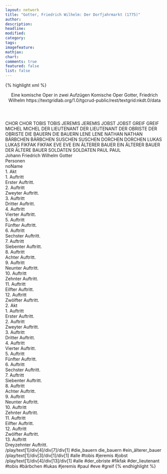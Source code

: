 ```yaml
---
layout: network
title: "Gotter, Friedrich Wilhelm: Der Dorfjahrmarkt (1775)"
author:
description:
headline:
modified:
category:
tags:
imagefeature:
mathjax:
chart:
comments: true
featured: false
list: false
---
```

{% highlight xml %}
<?xml-model href="https://raw.githubusercontent.com/DLiNa/project/master/rules/lina.rnc"?><?xml-model href="https://raw.githubusercontent.com/DLiNa/project/master/rules/lina.sch"?>
<play xmlns="http://lina.digital">
  <header>
    <title>Der Dorfjahrmarkt</title>
    <subtitle>Eine komische Oper in zwei Aufzügen</subtitle>
    <genretitle>Komische Oper</genretitle>
    <author>Gotter, Friedrich Wilhelm</author>
    <date type="print" when="1778"/>
    <date type="premiere" when="1775"/>
    <date type="written"/>
    <source>https://textgridlab.org/1.0/tgcrud-public/rest/textgrid:nkdt.0/data</source>
  </header>
  <personae>
    <character>
      <name>CHOR</name>
      <alias xml:id="chor">
        <name>CHOR</name>
      </alias>
    </character>
    <character>
      <name>TOBIS</name>
      <alias xml:id="tobis">
        <name>TOBIS</name>
      </alias>
    </character>
    <character>
      <name>JEREMIS</name>
      <alias xml:id="jeremis">
        <name>JEREMIS</name>
      </alias>
    </character>
    <character>
      <name>JOBST</name>
      <alias xml:id="jobst">
        <name>JOBST</name>
      </alias>
    </character>
    <character>
      <name>GREIF</name>
      <alias xml:id="greif">
        <name>GREIF</name>
      </alias>
    </character>
    <character>
      <name>MICHEL</name>
      <alias xml:id="michel">
        <name>MICHEL</name>
      </alias>
    </character>
    <character>
      <name>DER LIEUTENANT</name>
      <alias xml:id="der_lieutenant">
        <name>DER LIEUTENANT</name>
      </alias>
    </character>
    <character>
      <name>DER OBRISTE</name>
      <alias xml:id="der_obriste">
        <name>DER OBRISTE</name>
      </alias>
    </character>
    <character>
      <name>DIE BAUERN</name>
      <alias xml:id="die_bauern">
        <name>DIE BAUERN</name>
      </alias>
    </character>
    <character>
      <name>LENE</name>
      <alias xml:id="lene">
        <name>LENE</name>
      </alias>
    </character>
    <character>
      <name>NATHAN</name>
      <alias xml:id="nathan">
        <name>NATHAN</name>
      </alias>
    </character>
    <character>
      <name>BÄRBCHEN</name>
      <alias xml:id="bärbchen">
        <name>BÄRBCHEN</name>
      </alias>
    </character>
    <character>
      <name>SUSCHEN</name>
      <alias xml:id="suschen">
        <name>SUSCHEN</name>
      </alias>
    </character>
    <character>
      <name>DORCHEN</name>
      <alias xml:id="dorchen">
        <name>DORCHEN</name>
      </alias>
    </character>
    <character>
      <name>LUKAS</name>
      <alias xml:id="lukas">
        <name>LUKAS</name>
      </alias>
    </character>
    <character>
      <name>FIKFAK</name>
      <alias xml:id="fikfak">
        <name>FIKFAK</name>
      </alias>
    </character>
    <character>
      <name>EVE</name>
      <alias xml:id="eve">
        <name>EVE</name>
      </alias>
    </character>
    <character>
      <name>EIN ÄLTERER BAUER</name>
      <alias xml:id="ein_älterer_bauer">
        <name>EIN ÄLTERER BAUER</name>
      </alias>
      <alias xml:id="der_ältere_bauer">
        <name>DER ÄLTERE BAUER</name>
      </alias>
    </character>
    <character>
      <name>SOLDATEN</name>
      <alias xml:id="soldaten">
        <name>SOLDATEN</name>
      </alias>
    </character>
    <character>
      <name>PAUL</name>
      <alias xml:id="paul">
        <name>PAUL</name>
      </alias>
    </character>
  </personae>
  <text>
    <div>
      <head>Johann Friedrich Wilhelm Gotter</head>
    </div>
    <div>
      <head>Personen</head>
      <div>
        <head>noName</head>
      </div>
    </div>
    <div>
      <head>1. Akt</head>
      <div>
        <head>1. Auftritt</head>
        <div>
          <head>Erster Auftritt.</head>
          <sp who="#chor">
            <amount n="1" unit="speech_acts"/>
            <amount n="33" unit="words"/>
            <amount n="8" unit="lines"/>
            <amount n="192" unit="chars"/>
          </sp>
          <sp who="#tobis">
            <amount n="11" unit="speech_acts"/>
            <amount n="148" unit="words"/>
            <amount n="8" unit="lines"/>
            <amount n="776" unit="chars"/>
          </sp>
          <sp who="#jeremis">
            <amount n="9" unit="speech_acts"/>
            <amount n="104" unit="words"/>
            <amount n="7" unit="lines"/>
            <amount n="560" unit="chars"/>
          </sp>
          <sp who="#jobst">
            <amount n="8" unit="speech_acts"/>
            <amount n="107" unit="words"/>
            <amount n="6" unit="lines"/>
            <amount n="565" unit="chars"/>
          </sp>
          <sp who="#tobis #jeremis #jobst">
            <amount n="6" unit="speech_acts"/>
            <amount n="54" unit="words"/>
            <amount n="5" unit="lines"/>
            <amount n="351" unit="chars"/>
          </sp>
          <sp who="#greif">
            <amount n="5" unit="speech_acts"/>
            <amount n="85" unit="words"/>
            <amount n="3" unit="lines"/>
            <amount n="479" unit="chars"/>
          </sp>
          <sp who="#michel">
            <amount n="2" unit="speech_acts"/>
            <amount n="12" unit="words"/>
            <amount n="2" unit="lines"/>
            <amount n="64" unit="chars"/>
          </sp>
        </div>
      </div>
      <div>
        <head>2. Auftritt</head>
        <div>
          <head>Zweyter Auftritt.</head>
          <sp who="#der_lieutenant">
            <amount n="1" unit="speech_acts"/>
            <amount n="26" unit="words"/>
            <amount n="142" unit="chars"/>
          </sp>
          <sp who="#jeremis">
            <amount n="1" unit="speech_acts"/>
            <amount n="12" unit="words"/>
            <amount n="1" unit="lines"/>
            <amount n="55" unit="chars"/>
          </sp>
          <sp who="#tobis">
            <amount n="1" unit="speech_acts"/>
            <amount n="10" unit="words"/>
            <amount n="1" unit="lines"/>
            <amount n="49" unit="chars"/>
          </sp>
          <sp who="#der_obriste">
            <amount n="1" unit="speech_acts"/>
            <amount n="21" unit="words"/>
            <amount n="115" unit="chars"/>
          </sp>
          <sp who="#die_bauern">
            <amount n="1" unit="speech_acts"/>
            <amount n="13" unit="words"/>
            <amount n="1" unit="lines"/>
            <amount n="66" unit="chars"/>
          </sp>
        </div>
      </div>
      <div>
        <head>3. Auftritt</head>
        <div>
          <head>Dritter Auftritt.</head>
          <sp who="#der_obriste">
            <amount n="12" unit="speech_acts"/>
            <amount n="389" unit="words"/>
            <amount n="17" unit="lines"/>
            <amount n="2185" unit="chars"/>
          </sp>
          <sp who="#der_lieutenant">
            <amount n="12" unit="speech_acts"/>
            <amount n="285" unit="words"/>
            <amount n="6" unit="lines"/>
            <amount n="1577" unit="chars"/>
          </sp>
        </div>
      </div>
      <div>
        <head>4. Auftritt</head>
        <div>
          <head>Vierter Auftritt.</head>
          <sp who="#lene">
            <amount n="7" unit="speech_acts"/>
            <amount n="194" unit="words"/>
            <amount n="25" unit="lines"/>
            <amount n="1021" unit="chars"/>
          </sp>
          <sp who="#der_lieutenant">
            <amount n="7" unit="speech_acts"/>
            <amount n="122" unit="words"/>
            <amount n="5" unit="lines"/>
            <amount n="671" unit="chars"/>
          </sp>
          <sp who="#der_obriste">
            <amount n="3" unit="speech_acts"/>
            <amount n="28" unit="words"/>
            <amount n="3" unit="lines"/>
            <amount n="153" unit="chars"/>
          </sp>
        </div>
      </div>
      <div>
        <head>5. Auftritt</head>
        <div>
          <head>Fünfter Auftritt.</head>
          <sp who="#nathan">
            <amount n="2" unit="speech_acts"/>
            <amount n="53" unit="words"/>
            <amount n="1" unit="lines"/>
            <amount n="284" unit="chars"/>
          </sp>
          <sp who="#der_obriste">
            <amount n="2" unit="speech_acts"/>
            <amount n="50" unit="words"/>
            <amount n="279" unit="chars"/>
          </sp>
          <sp who="#greif">
            <amount n="1" unit="speech_acts"/>
            <amount n="5" unit="words"/>
            <amount n="1" unit="lines"/>
            <amount n="35" unit="chars"/>
          </sp>
        </div>
      </div>
      <div>
        <head>6. Auftritt</head>
        <div>
          <head>Sechster Auftritt.</head>
          <sp who="#bärbchen">
            <amount n="22" unit="speech_acts"/>
            <amount n="548" unit="words"/>
            <amount n="55" unit="lines"/>
            <amount n="2849" unit="chars"/>
          </sp>
          <sp who="#der_obriste">
            <amount n="21" unit="speech_acts"/>
            <amount n="237" unit="words"/>
            <amount n="23" unit="lines"/>
            <amount n="1301" unit="chars"/>
          </sp>
        </div>
      </div>
      <div>
        <head>7. Auftritt</head>
        <div>
          <head>Siebenter Auftritt.</head>
          <sp who="#suschen">
            <amount n="12" unit="speech_acts"/>
            <amount n="264" unit="words"/>
            <amount n="18" unit="lines"/>
            <amount n="1434" unit="chars"/>
          </sp>
          <sp who="#bärbchen">
            <amount n="11" unit="speech_acts"/>
            <amount n="78" unit="words"/>
            <amount n="10" unit="lines"/>
            <amount n="411" unit="chars"/>
          </sp>
          <sp who="#dorchen">
            <amount n="1" unit="speech_acts"/>
            <amount n="8" unit="words"/>
            <amount n="1" unit="lines"/>
            <amount n="45" unit="chars"/>
          </sp>
        </div>
      </div>
      <div>
        <head>8. Auftritt</head>
        <div>
          <head>Achter Auftritt.</head>
          <sp who="#der_lieutenant">
            <amount n="18" unit="speech_acts"/>
            <amount n="178" unit="words"/>
            <amount n="16" unit="lines"/>
            <amount n="902" unit="chars"/>
          </sp>
          <sp who="#bärbchen">
            <amount n="16" unit="speech_acts"/>
            <amount n="114" unit="words"/>
            <amount n="15" unit="lines"/>
            <amount n="580" unit="chars"/>
          </sp>
        </div>
      </div>
      <div>
        <head>9. Auftritt</head>
        <div>
          <head>Neunter Auftritt.</head>
          <sp who="#lukas">
            <amount n="14" unit="speech_acts"/>
            <amount n="180" unit="words"/>
            <amount n="14" unit="lines"/>
            <amount n="998" unit="chars"/>
          </sp>
          <sp who="#bärbchen">
            <amount n="14" unit="speech_acts"/>
            <amount n="130" unit="words"/>
            <amount n="17" unit="lines"/>
            <amount n="661" unit="chars"/>
          </sp>
          <sp who="#der_lieutenant">
            <amount n="3" unit="speech_acts"/>
            <amount n="22" unit="words"/>
            <amount n="3" unit="lines"/>
            <amount n="124" unit="chars"/>
          </sp>
        </div>
      </div>
      <div>
        <head>10. Auftritt</head>
        <div>
          <head>Zehnter Auftritt.</head>
          <sp who="#der_lieutenant">
            <amount n="2" unit="speech_acts"/>
            <amount n="118" unit="words"/>
            <amount n="630" unit="chars"/>
          </sp>
          <sp who="#greif">
            <amount n="1" unit="speech_acts"/>
            <amount n="5" unit="words"/>
            <amount n="1" unit="lines"/>
            <amount n="39" unit="chars"/>
          </sp>
        </div>
      </div>
      <div>
        <head>11. Auftritt</head>
        <div>
          <head>Eilfter Auftritt.</head>
          <sp who="#der_lieutenant">
            <amount n="27" unit="speech_acts"/>
            <amount n="418" unit="words"/>
            <amount n="20" unit="lines"/>
            <amount n="2314" unit="chars"/>
          </sp>
          <sp who="#fikfak">
            <amount n="26" unit="speech_acts"/>
            <amount n="526" unit="words"/>
            <amount n="24" unit="lines"/>
            <amount n="2957" unit="chars"/>
          </sp>
          <sp who="#greif">
            <amount n="1" unit="speech_acts"/>
            <amount n="24" unit="words"/>
            <amount n="142" unit="chars"/>
          </sp>
        </div>
      </div>
      <div>
        <head>12. Auftritt</head>
        <div>
          <head>Zwölfter Auftritt.</head>
          <sp who="#fikfak">
            <amount n="6" unit="speech_acts"/>
            <amount n="256" unit="words"/>
            <amount n="16" unit="lines"/>
            <amount n="1333" unit="chars"/>
          </sp>
          <sp who="#greif">
            <amount n="5" unit="speech_acts"/>
            <amount n="56" unit="words"/>
            <amount n="4" unit="lines"/>
            <amount n="348" unit="chars"/>
          </sp>
        </div>
      </div>
    </div>
    <div>
      <head>2. Akt</head>
      <div>
        <head>1. Auftritt</head>
        <div>
          <head>Erster Auftritt.</head>
          <sp who="#tobis">
            <amount n="7" unit="speech_acts"/>
            <amount n="92" unit="words"/>
            <amount n="6" unit="lines"/>
            <amount n="455" unit="chars"/>
          </sp>
          <sp who="#lukas">
            <amount n="10" unit="speech_acts"/>
            <amount n="162" unit="words"/>
            <amount n="8" unit="lines"/>
            <amount n="861" unit="chars"/>
          </sp>
          <sp who="#jeremis">
            <amount n="3" unit="speech_acts"/>
            <amount n="22" unit="words"/>
            <amount n="5" unit="lines"/>
            <amount n="117" unit="chars"/>
          </sp>
          <sp who="#michel">
            <amount n="2" unit="speech_acts"/>
            <amount n="69" unit="words"/>
            <amount n="1" unit="lines"/>
            <amount n="476" unit="chars"/>
          </sp>
          <sp who="#nathan">
            <amount n="8" unit="speech_acts"/>
            <amount n="308" unit="words"/>
            <amount n="2" unit="lines"/>
            <amount n="1643" unit="chars"/>
          </sp>
          <sp who="#jeremis #jobst">
            <amount n="2" unit="speech_acts"/>
            <amount n="11" unit="words"/>
            <amount n="2" unit="lines"/>
            <amount n="57" unit="chars"/>
          </sp>
          <sp who="#die_bauern">
            <amount n="1" unit="speech_acts"/>
            <amount n="25" unit="words"/>
            <amount n="139" unit="chars"/>
          </sp>
          <sp who="#fikfak">
            <amount n="1" unit="speech_acts"/>
            <amount n="3" unit="words"/>
            <amount n="1" unit="lines"/>
            <amount n="21" unit="chars"/>
          </sp>
        </div>
      </div>
      <div>
        <head>2. Auftritt</head>
        <div>
          <head>Zweyter Auftritt.</head>
          <sp who="#fikfak">
            <amount n="47" unit="speech_acts"/>
            <amount n="822" unit="words"/>
            <amount n="45" unit="lines"/>
            <amount n="4555" unit="chars"/>
          </sp>
          <sp who="#lukas">
            <amount n="34" unit="speech_acts"/>
            <amount n="505" unit="words"/>
            <amount n="33" unit="lines"/>
            <amount n="2592" unit="chars"/>
          </sp>
          <sp who="#greif">
            <amount n="13" unit="speech_acts"/>
            <amount n="113" unit="words"/>
            <amount n="12" unit="lines"/>
            <amount n="738" unit="chars"/>
          </sp>
        </div>
      </div>
      <div>
        <head>3. Auftritt</head>
        <div>
          <head>Dritter Auftritt.</head>
          <sp who="#lene">
            <amount n="12" unit="speech_acts"/>
            <amount n="180" unit="words"/>
            <amount n="11" unit="lines"/>
            <amount n="1004" unit="chars"/>
          </sp>
          <sp who="#fikfak">
            <amount n="12" unit="speech_acts"/>
            <amount n="185" unit="words"/>
            <amount n="10" unit="lines"/>
            <amount n="1019" unit="chars"/>
          </sp>
          <sp who="#lukas">
            <amount n="4" unit="speech_acts"/>
            <amount n="26" unit="words"/>
            <amount n="9" unit="lines"/>
            <amount n="154" unit="chars"/>
          </sp>
        </div>
      </div>
      <div>
        <head>4. Auftritt</head>
        <div>
          <head>Vierter Auftritt.</head>
          <sp who="#tobis">
            <amount n="8" unit="speech_acts"/>
            <amount n="94" unit="words"/>
            <amount n="7" unit="lines"/>
            <amount n="479" unit="chars"/>
          </sp>
          <sp who="#lukas">
            <amount n="5" unit="speech_acts"/>
            <amount n="16" unit="words"/>
            <amount n="5" unit="lines"/>
            <amount n="79" unit="chars"/>
          </sp>
          <sp who="#jeremis">
            <amount n="4" unit="speech_acts"/>
            <amount n="60" unit="words"/>
            <amount n="2" unit="lines"/>
            <amount n="333" unit="chars"/>
          </sp>
          <sp who="#fikfak">
            <amount n="2" unit="speech_acts"/>
            <amount n="15" unit="words"/>
            <amount n="2" unit="lines"/>
            <amount n="80" unit="chars"/>
          </sp>
        </div>
      </div>
      <div>
        <head>5. Auftritt</head>
        <div>
          <head>Fünfter Auftritt.</head>
          <sp who="#fikfak">
            <amount n="4" unit="speech_acts"/>
            <amount n="58" unit="words"/>
            <amount n="2" unit="lines"/>
            <amount n="300" unit="chars"/>
          </sp>
          <sp who="#lene">
            <amount n="1" unit="speech_acts"/>
            <amount n="9" unit="words"/>
            <amount n="1" unit="lines"/>
            <amount n="49" unit="chars"/>
          </sp>
          <sp who="#lukas">
            <amount n="1" unit="speech_acts"/>
            <amount n="29" unit="words"/>
            <amount n="171" unit="chars"/>
          </sp>
        </div>
      </div>
      <div>
        <head>6. Auftritt</head>
        <div>
          <head>Sechster Auftritt.</head>
          <sp who="#bärbchen">
            <amount n="10" unit="speech_acts"/>
            <amount n="166" unit="words"/>
            <amount n="13" unit="lines"/>
            <amount n="849" unit="chars"/>
          </sp>
          <sp who="#lukas">
            <amount n="5" unit="speech_acts"/>
            <amount n="30" unit="words"/>
            <amount n="5" unit="lines"/>
            <amount n="165" unit="chars"/>
          </sp>
          <sp who="#fikfak">
            <amount n="7" unit="speech_acts"/>
            <amount n="65" unit="words"/>
            <amount n="7" unit="lines"/>
            <amount n="383" unit="chars"/>
          </sp>
        </div>
      </div>
      <div>
        <head>7. Auftritt</head>
        <div>
          <head>Siebenter Auftritt.</head>
          <sp who="#eve">
            <amount n="2" unit="speech_acts"/>
            <amount n="22" unit="words"/>
            <amount n="2" unit="lines"/>
            <amount n="124" unit="chars"/>
          </sp>
          <sp who="#die_bauern #ein_älterer_bauer">
            <amount n="3" unit="speech_acts"/>
            <amount n="15" unit="words"/>
            <amount n="3" unit="lines"/>
            <amount n="76" unit="chars"/>
          </sp>
          <sp who="#ein_älterer_bauer">
            <amount n="1" unit="speech_acts"/>
            <amount n="14" unit="words"/>
            <amount n="1" unit="lines"/>
            <amount n="77" unit="chars"/>
          </sp>
          <sp who="#fikfak">
            <amount n="15" unit="speech_acts"/>
            <amount n="287" unit="words"/>
            <amount n="11" unit="lines"/>
            <amount n="1573" unit="chars"/>
          </sp>
          <sp who="#der_ältere_bauer">
            <amount n="4" unit="speech_acts"/>
            <amount n="63" unit="words"/>
            <amount n="3" unit="lines"/>
            <amount n="368" unit="chars"/>
          </sp>
          <sp who="#tobis">
            <amount n="7" unit="speech_acts"/>
            <amount n="82" unit="words"/>
            <amount n="6" unit="lines"/>
            <amount n="446" unit="chars"/>
          </sp>
          <sp who="#greif">
            <amount n="2" unit="speech_acts"/>
            <amount n="36" unit="words"/>
            <amount n="1" unit="lines"/>
            <amount n="192" unit="chars"/>
          </sp>
          <sp who="#lukas">
            <amount n="10" unit="speech_acts"/>
            <amount n="133" unit="words"/>
            <amount n="19" unit="lines"/>
            <amount n="703" unit="chars"/>
          </sp>
          <sp who="#bärbchen">
            <amount n="1" unit="speech_acts"/>
            <amount n="6" unit="words"/>
            <amount n="1" unit="lines"/>
            <amount n="31" unit="chars"/>
          </sp>
          <sp who="#eve #bärbchen">
            <amount n="1" unit="speech_acts"/>
            <amount n="3" unit="words"/>
            <amount n="1" unit="lines"/>
            <amount n="18" unit="chars"/>
          </sp>
          <sp who="#soldaten">
            <amount n="1" unit="speech_acts"/>
            <amount n="6" unit="words"/>
            <amount n="1" unit="lines"/>
            <amount n="25" unit="chars"/>
          </sp>
        </div>
      </div>
      <div>
        <head>8. Auftritt</head>
        <div>
          <head>Achter Auftritt.</head>
          <sp who="#bärbchen">
            <amount n="3" unit="speech_acts"/>
            <amount n="103" unit="words"/>
            <amount n="2" unit="lines"/>
            <amount n="546" unit="chars"/>
          </sp>
          <sp who="#eve">
            <amount n="1" unit="speech_acts"/>
            <amount n="50" unit="words"/>
            <amount n="269" unit="chars"/>
          </sp>
          <sp who="#paul">
            <amount n="1" unit="speech_acts"/>
            <amount n="5" unit="words"/>
            <amount n="1" unit="lines"/>
            <amount n="24" unit="chars"/>
          </sp>
        </div>
      </div>
      <div>
        <head>9. Auftritt</head>
        <div>
          <head>Neunter Auftritt.</head>
          <sp who="#bärbchen">
            <amount n="7" unit="speech_acts"/>
            <amount n="91" unit="words"/>
            <amount n="14" unit="lines"/>
            <amount n="442" unit="chars"/>
          </sp>
          <sp who="#paul">
            <amount n="6" unit="speech_acts"/>
            <amount n="70" unit="words"/>
            <amount n="5" unit="lines"/>
            <amount n="354" unit="chars"/>
          </sp>
        </div>
      </div>
      <div>
        <head>10. Auftritt</head>
        <div>
          <head>Zehnter Auftritt.</head>
          <sp who="#paul">
            <amount n="5" unit="speech_acts"/>
            <amount n="126" unit="words"/>
            <amount n="3" unit="lines"/>
            <amount n="660" unit="chars"/>
          </sp>
          <sp who="#greif">
            <amount n="5" unit="speech_acts"/>
            <amount n="53" unit="words"/>
            <amount n="5" unit="lines"/>
            <amount n="279" unit="chars"/>
          </sp>
        </div>
      </div>
      <div>
        <head>11. Auftritt</head>
        <div>
          <head>Eilfter Auftritt.</head>
          <sp who="#tobis">
            <amount n="2" unit="speech_acts"/>
            <amount n="35" unit="words"/>
            <amount n="1" unit="lines"/>
            <amount n="173" unit="chars"/>
          </sp>
          <sp who="#jeremis">
            <amount n="1" unit="speech_acts"/>
            <amount n="18" unit="words"/>
            <amount n="1" unit="lines"/>
            <amount n="94" unit="chars"/>
          </sp>
          <sp who="#paul">
            <amount n="1" unit="speech_acts"/>
            <amount n="52" unit="words"/>
            <amount n="265" unit="chars"/>
          </sp>
        </div>
      </div>
      <div>
        <head>12. Auftritt</head>
        <div>
          <head>Zwölfter Auftritt.</head>
          <sp who="#fikfak">
            <amount n="11" unit="speech_acts"/>
            <amount n="119" unit="words"/>
            <amount n="16" unit="lines"/>
            <amount n="648" unit="chars"/>
          </sp>
          <sp who="#eve">
            <amount n="9" unit="speech_acts"/>
            <amount n="111" unit="words"/>
            <amount n="14" unit="lines"/>
            <amount n="585" unit="chars"/>
          </sp>
        </div>
      </div>
      <div>
        <head>13. Auftritt</head>
        <div>
          <head>Dreyzehnter Auftritt.</head>
          <sp who="#der_obriste">
            <amount n="23" unit="speech_acts"/>
            <amount n="429" unit="words"/>
            <amount n="22" unit="lines"/>
            <amount n="2423" unit="chars"/>
          </sp>
          <sp who="#fikfak">
            <amount n="10" unit="speech_acts"/>
            <amount n="159" unit="words"/>
            <amount n="8" unit="lines"/>
            <amount n="859" unit="chars"/>
          </sp>
          <sp who="#der_lieutenant">
            <amount n="5" unit="speech_acts"/>
            <amount n="114" unit="words"/>
            <amount n="2" unit="lines"/>
            <amount n="608" unit="chars"/>
          </sp>
          <sp who="#tobis">
            <amount n="5" unit="speech_acts"/>
            <amount n="27" unit="words"/>
            <amount n="5" unit="lines"/>
            <amount n="147" unit="chars"/>
          </sp>
          <sp who="#bärbchen">
            <amount n="5" unit="speech_acts"/>
            <amount n="58" unit="words"/>
            <amount n="10" unit="lines"/>
            <amount n="315" unit="chars"/>
          </sp>
          <sp who="#lukas">
            <amount n="2" unit="speech_acts"/>
            <amount n="12" unit="words"/>
            <amount n="2" unit="lines"/>
            <amount n="54" unit="chars"/>
          </sp>
          <sp who="#jeremis">
            <amount n="1" unit="speech_acts"/>
            <amount n="7" unit="words"/>
            <amount n="1" unit="lines"/>
            <amount n="35" unit="chars"/>
          </sp>
          <sp who="#paul">
            <amount n="4" unit="speech_acts"/>
            <amount n="26" unit="words"/>
            <amount n="4" unit="lines"/>
            <amount n="129" unit="chars"/>
          </sp>
          <sp who="#eve">
            <amount n="2" unit="speech_acts"/>
            <amount n="24" unit="words"/>
            <amount n="2" unit="lines"/>
            <amount n="134" unit="chars"/>
          </sp>
          <sp who="#greif">
            <amount n="1" unit="speech_acts"/>
            <amount n="12" unit="words"/>
            <amount n="1" unit="lines"/>
            <amount n="74" unit="chars"/>
          </sp>
          <sp who="#der_obriste #fikfak #der_lieutenant #tobis #bärbchen #lukas #jeremis #paul #eve #greif">
            <amount n="1" unit="speech_acts"/>
            <amount n="27" unit="words"/>
            <amount n="5" unit="lines"/>
            <amount n="140" unit="chars"/>
          </sp>
        </div>
      </div>
    </div>
  </text>
  <documentation>
    <change n="1" type="expandCollectivePartially" who="peertrilcke">
      <path>/play/text[1]/div[4]/div[7]/div[1]</path>
      <orig>#die_bauern</orig>
      <corr>die_bauern #ein_älterer_bauer</corr>
      <comment/>
    </change>
    <change n="2" type="expandCollective" who="peertrilcke">
      <path>/play/text[1]/div[3]/div[1]/div[1]</path>
      <orig>#alle</orig>
      <corr>#tobis #jeremis #jobst</corr>
      <comment/>
    </change>
    <change n="3" type="expandCollective" who="peertrilcke">
      <path>/play/text[1]/div[4]/div[13]/div[1]</path>
      <orig>#alle</orig>
      <corr>#der_obriste #fikfak #der_lieutenant #tobis #bärbchen #lukas #jeremis #paul #eve #greif</corr>
      <comment/>
    </change>
  </documentation>
</play>
{% endhighlight %}